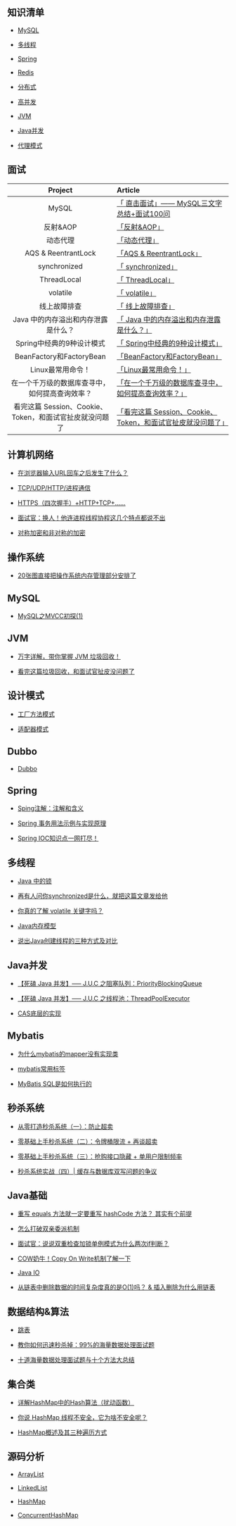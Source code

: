 ## 知识清单


- [MySQL](https://github.com/roundliuyang/myRepositories/tree/master/MySQL)  

- [多线程](https://github.com/roundliuyang/myRepositories/tree/master/%E5%A4%9A%E7%BA%BF%E7%A8%8B)    

- [Spring](https://github.com/roundliuyang/myRepositories/tree/master/Spring)   

- [Redis](https://github.com/roundliuyang/myRepositories/tree/master/Redis)   

- [分布式](https://github.com/roundliuyang/myRepositories/tree/master/%E5%88%86%E5%B8%83%E5%BC%8F)   

- [高并发](https://github.com/roundliuyang/myRepositories/tree/master/%E9%AB%98%E5%B9%B6%E5%8F%91)  

- [JVM](https://github.com/roundliuyang/myRepositories/tree/master/JVM) 
 
 - [Java并发  ](https://github.com/roundliuyang/myRepositories/tree/master/Java%E5%B9%B6%E5%8F%91)   
 
 - [代理模式](https://github.com/roundliuyang/myRepositories/tree/master/%E4%BB%A3%E7%90%86%E6%A8%A1%E5%BC%8F) 
    
  
  
## 面试
| Project | Article                                                      |
| :-----: | :----------------------------------------------------------- |
|  MySQL  | [「 直击面试」—— MySQL三文字总结+面试100问](https://mp.weixin.qq.com/s/MCFHNOQnTtJ6MGVjM3DP4A) |  
|  反射&AOP | [「反射&AOP」](https://mp.weixin.qq.com/s?__biz=MzA3MDUyMTEwNw==&mid=2247483731&idx=1&sn=92354d4d0c37886892db8320ef6bb13d&chksm=9f3ad92fa84d50395d8b75b30c45ae3a1e6e23a0150cefa9be6027cfdfba95e7010d5d2faae1&token=839566199&lang=zh_CN#rd) |   
| 动态代理  | [「动态代理」](https://mp.weixin.qq.com/s?__biz=MzA3MDUyMTEwNw==&mid=2247483730&idx=1&sn=cd374b858c7611d025fc5bce0a4bd6e9&chksm=9f3ad92ea84d50385e2ad0025f1ae6688620cb6ea77f7681d953da353e9f47d2571886382d67&token=839566199&lang=zh_CN#rd) |  
| AQS & ReentrantLock  | [「AQS & ReentrantLock」](https://mp.weixin.qq.com/s?__biz=MzA3MDUyMTEwNw==&mid=2247483762&idx=1&sn=e20ea5fd2332e0c37b708f3d74395aa1&chksm=9f3ad90ea84d50180508114401e3988c88fb87282393042314941d86f852fb121c57ccdc0fba&token=839566199&lang=zh_CN#rd) |    
| synchronized  | [「 synchronized」](https://mp.weixin.qq.com/s?__biz=MzA3MDUyMTEwNw==&mid=2247483752&idx=1&sn=5007b65c8440a0c963a53da47fdb10a1&chksm=9f3ad914a84d5002ef98ca6a2c833313d786d3d1e7ade7139b07bb543cf3a9f01b3b2507ce0b&token=839566199&lang=zh_CN#rd) |  
| ThreadLocal  | [「 ThreadLocal」](https://mp.weixin.qq.com/s?__biz=MzA3MDUyMTEwNw==&mid=2247483768&idx=1&sn=b347893922ee5d03e42bcb4699ed7e7d&chksm=9f3ad904a84d501214e147a7ab4c0fbb001ecad80e125563afb262e8b3a36ae345ca11043338&token=839566199&lang=zh_CN#rd) |    
|  volatile  | [「 volatile」](https://mp.weixin.qq.com/s?__biz=MzA3MDUyMTEwNw==&mid=2247483699&idx=1&sn=34f5302e5a197a8101043d5f2880287f&chksm=9f3ad94fa84d505920d73e35fd4a476af4a9b58fb7149b085acca62ff0607b66317e5b66070c&token=839566199&lang=zh_CN#rd) |    
|  线上故障排查  | [「 线上故障排查」](https://mp.weixin.qq.com/s/9lBn-v1192OaSxaPUOfGCw) |  
|  Java 中的内存溢出和内存泄露是什么？  | [「 Java 中的内存溢出和内存泄露是什么？」](https://mp.weixin.qq.com/s/FtY6CSbU1AHlQhRpL4_IJg) |  
|  Spring中经典的9种设计模式  | [「 Spring中经典的9种设计模式」](https://mp.weixin.qq.com/s/gz2-izPrgW1AGbqqovT0cA) |  
|  BeanFactory和FactoryBean  | [「BeanFactory和FactoryBean」](https://mp.weixin.qq.com/s/BAS2T0XjWD0WN4EdBrg0fg) |  
| Linux最常用命令！  | [「Linux最常用命令！」](https://mp.weixin.qq.com/s/qikfwdB1YNHevlpDNxO9Xw) |  
|在一个千万级的数据库查寻中，如何提高查询效率？  | [「在一个千万级的数据库查寻中，如何提高查询效率？」](https://mp.weixin.qq.com/s/VwJRUD6MiCVBZKW2nfG2Nw) |  
|看完这篇 Session、Cookie、Token，和面试官扯皮就没问题了  | [「看完这篇 Session、Cookie、Token，和面试官扯皮就没问题了」](https://mp.weixin.qq.com/s/fK8mWw8PaoqwBdVS0vFbbw) |  


## 计算机网络  

- [在浏览器输入URL回车之后发生了什么？](https://mp.weixin.qq.com/s/DLwxx8FRQrTGNldcIf4Yyw)   

- [TCP/UDP/HTTP/进程通信](https://mp.weixin.qq.com/s?__biz=MzA3MDUyMTEwNw==&mid=2247483861&idx=1&sn=147889a0c277581eaa0c7dfc68979beb&chksm=9f3ad9a9a84d50bfa5764cea22e32fda74eb1177b34012a4f44a9b93dd3d81ee0cae1512c4ba&token=839566199&lang=zh_CN#rd)   

- [HTTPS（四次握手）+HTTP+TCP+......](https://github.com/valarchie/java_technology_summary/blob/master/%E8%AE%A1%E7%AE%97%E6%9C%BA%E7%BD%91%E7%BB%9C.md)  

- [面试官：换人！他连进程线程协程这几个特点都说不出](https://mp.weixin.qq.com/s/5oS5AmtMqbmPP7hiU1mWig)  

- [对称加密和非对称的加密](https://zhuanlan.zhihu.com/p/42516761)   


## 操作系统

- [20张图直接把操作系统内存管理部分安排了](https://mp.weixin.qq.com/s/m-AmxDVUfko7OTUsCapnPA)  

## MySQL  

- [MySQL之MVCC初探(1)](https://mp.weixin.qq.com/s/flUsDqupEb2AKPUJOeK7rA)  

## JVM  

- [万字详解，带你掌握 JVM 垃圾回收！](https://mp.weixin.qq.com/s/EYOD4mQ7ErB11xMrGgzfCw)  

- [看完这篇垃圾回收，和面试官扯皮没问题了](https://mp.weixin.qq.com/s/8vXENzg580R7F2iNjSdHFw)  

## 设计模式  

- [工厂方法模式](http://www.iocoder.cn/DesignPattern/xiaomingge/Factory-Method/)  

- [适配器模式](http://www.iocoder.cn/DesignPattern/xiaomingge/Adapter-Pattern/)  


## Dubbo  

- [Dubbo](https://mp.weixin.qq.com/s?__biz=MzA3MDUyMTEwNw==&tempkey=MTA2OV80QWRwRVk1N0lCVTg3MWcxeTRKYmFsa05UX0kyVXJ0LVlIOEp2dEdfeDIxeWR2OVdOZVBpTmVPRG13d2FYbGN3bHFNVDhGVzVnVkxfd1dWZWM1THRTNm1PX0pVb1l0N2NnOUVxUFBmYXNlSkcya1h2eUE0cHNyMVh6MG9JSzk5dGpwblljd3VtMlIwTmdKNzhSWk4wdHRJNUNQeXRJZ3V5VnE4WENRfn4%3D&chksm=1f3ad94d284d505b786515505e24534db0faa042f5bfd2e1d2f3c9671b088a96394dc6fd8f45#rd)   

## Spring  

- [Sping注解：注解和含义](https://www.cnblogs.com/drl-blogs/p/10797946.html)   

- [Spring 事务用法示例与实现原理](https://mp.weixin.qq.com/s/yk0SmHljpmuVKSRKJVzf6w)  

- [Spring IOC知识点一网打尽！](https://mp.weixin.qq.com/s/TYftOpe6J1Y4EDNDxKKqXg)   

## 多线程  

- [Java 中的锁](https://mp.weixin.qq.com/s/GU42BjM5jY2CEMVD_PAZBQ)   

- [再有人问你synchronized是什么，就把这篇文章发给他](https://mp.weixin.qq.com/s/tI_4nCIg1kkcf6_UW1aA5A)   

- [你真的了解 volatile 关键字吗？](https://mp.weixin.qq.com/s/35iBa26Y8XLlCsYQzVoHsg)   

- [Java内存模型](https://mp.weixin.qq.com/s/ME_rVwhstQ7FGLPVcfpugQ)   

- [说出Java创建线程的三种方式及对比](https://mp.weixin.qq.com/s/e1LryTghGDZC5x9VnwqDHQ)   



## Java并发  

- [【死磕 Java 并发】—– J.U.C 之阻塞队列：PriorityBlockingQueue](https://github.com/roundliuyang/myRepositories/blob/master/Java%E5%B9%B6%E5%8F%91/%E3%80%90%E6%AD%BB%E7%A3%95Java%E5%B9%B6%E5%8F%91%E3%80%91-----J.U.C%E4%B9%8B%E9%98%BB%E5%A1%9E%E9%98%9F%E5%88%97%EF%BC%9APriorityBlockingQueue.md)  

- [【死磕 Java 并发】—– J.U.C 之线程池：ThreadPoolExecutor](http://www.iocoder.cn/JUC/sike/ThreadPoolExecutor/)  

- [CAS底层的实现](http://www.iocoder.cn/JUC/sike/CAS/)   


## Mybatis  

- [为什么mybatis的mapper没有实现类](https://blog.csdn.net/puhaiyang/article/details/77418012)    

- [mybatis常用标签](https://blog.csdn.net/m0_38054145/article/details/81906343)  

- [MyBatis SQL是如何执行的](https://mp.weixin.qq.com/s/KqlS0qv_CMtRayKPpPUIGg)  

## 秒杀系统  

- [从零打造秒杀系统（一）：防止超卖](https://mp.weixin.qq.com/s/q7Z4d1I-q4N9hVJ1dzUpRA)    

- [零基础上手秒杀系统（二）：令牌桶限流 + 再谈超卖](https://mp.weixin.qq.com/s/x-e103a0fOobSpnLxok8tw)  

- [零基础上手秒杀系统（三）：抢购接口隐藏 + 单用户限制频率](https://mp.weixin.qq.com/s/F2_K6UYuRkJoBCnwdzYl3Q)  

- [秒杀系统实战（四）| 缓存与数据库双写问题的争议](https://mp.weixin.qq.com/s/Fk9z3MjUCWLh30grAnMKLg)  

## Java基础  

- [重写 equals 方法就一定要重写 hashCode 方法？ 其实有个前提](https://mp.weixin.qq.com/s/ZhpYKpT-jaUBJz8ByWocFQ)    

- [怎么打破双亲委派机制](https://blog.csdn.net/xiaobao5214/article/details/81674215)    

- [面试官：说说双重检查加锁单例模式为什么两次if判断？](https://blog.csdn.net/weixin_38983929/article/details/103006376)    

- [COW奶牛！Copy On Write机制了解一下](https://mp.weixin.qq.com/s/EZNsGajgmIhOQvwMgn2_6w)    

- [Java IO](https://mp.weixin.qq.com/s/BbeoqtdVTVdUSGoMa1SMPQ)  

- [从链表中删除数据的时间复杂度真的是O(1)吗？ & 插入删除为什么用链表](https://mp.weixin.qq.com/s/Q7v20FDJnkuBOnBAyZSsWw) 

## 数据结构&算法  

- [跳表](https://mp.weixin.qq.com/s/D7p1IlYCET-McQz-VqICAA)  

- [教你如何迅速秒杀掉：99%的海量数据处理面试题](https://blog.csdn.net/v_july_v/article/details/7382693)  

- [十道海量数据处理面试题与十个方法大总结](https://blog.csdn.net/v_JULY_v/article/details/6279498)  

## 集合类  

- [详解HashMap中的Hash算法（扰动函数）](https://blog.csdn.net/zhang_zhenwei/article/details/103345480)    

- [你说 HashMap 线程不安全，它为啥不安全呢？](https://mp.weixin.qq.com/s/yxn47A4UcsrORoDJyREEuQ)  

- [HashMap概述及其三种遍历方式](https://www.cnblogs.com/xyfer1018/p/10434827.html)  

## 源码分析  

- [ArrayList](https://mp.weixin.qq.com/s?__biz=MzA3MDUyMTEwNw==&mid=2247483800&idx=1&sn=d0747f728ea69bf39e596bef518ee0bb&chksm=9f3ad9e4a84d50f2fd1c792536239b40fb7d5b8a5eb43efe0618c220745e8168914940457bc6&token=839566199&lang=zh_CN#rd)     

- [LinkedList](https://mp.weixin.qq.com/s?__biz=MzA3MDUyMTEwNw==&mid=2247483808&idx=1&sn=a1df3b79a1c47b8deb0e1626d4886c6c&chksm=9f3ad9dca84d50ca7ec34f74cef39abff493f239dc2203cc64a76c328eb9e21fff61812edcca&token=839566199&lang=zh_CN#rd)    

- [HashMap](https://mp.weixin.qq.com/s?__biz=MzA3MDUyMTEwNw==&mid=2247483791&idx=1&sn=6846848ad71c713b72ceebcd7e4701af&chksm=9f3ad9f3a84d50e5c53d6a62c8fd7321a61dc8555def16943936963dfd89f1cabb5da49c6854&token=839566199&lang=zh_CN#rd)  

- [ConcurrentHashMap](https://mp.weixin.qq.com/s?__biz=MzA3MDUyMTEwNw==&mid=2247483786&idx=1&sn=a32363d10ebc90bbfeede138270879a1&chksm=9f3ad9f6a84d50e0cf847bb6db83cb988df1bd50b239ac5e528a7478bfd2bc6618b34309381e&token=839566199&lang=zh_CN#rd)
